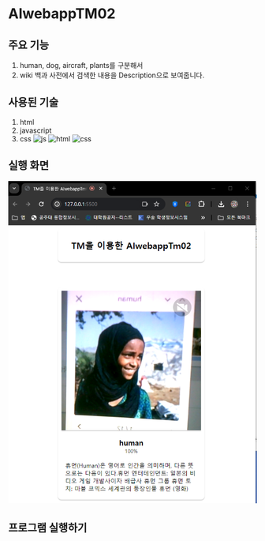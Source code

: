 # AIwebappTM02 
## 주요 기능
  1. human, dog, aircraft, plants를 구분해서
  2. wiki 백과 사전에서 검색한 내용을 Description으로 보여줍니다.
## 사용된 기술
  1. html
  2. javascript
  3. css
![js](https://img.shields.io/badge/JavaScript-F7DF1E?style=for-the-badge&logo=JavaScript&logoColor=white)
![html](https://img.shields.io/badge/HTML-239120?style=for-the-badge&logo=html5&logoColor=white)
![css](https://img.shields.io/badge/CSS-239120?&style=for-the-badge&logo=css3&logoColor=white)

## 실행 화면 
![실행화면](https://github.com/Emmett6401/AIwebappTM02/blob/main/res/cap1.PNG)

## 프로그램 실행하기 
